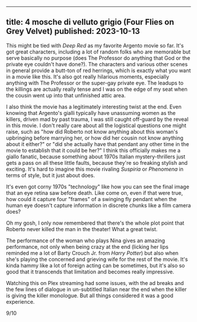 ----
title: 4 mosche di velluto grigio (Four Flies on Grey Velvet)
published: 2023-10-13
----

This might be tied with _Deep Red_ as my favorite Argento movie so far. It's got great characters, including a lot of random folks who are memorable but serve basically no purpose (does The Professor do anything that God or the private eye couldn't have done?). The characters and various other scenes in general provide a butt-ton of red herrings, which is exactly what you want in a movie like this. It's also got really hilarious moments, especially anything with The Professor or the super-gay private eye. The leadups to the killings are actually really tense and I was on the edge of my seat when the cousin went up into that unfinished attic area.

I also think the movie has a legitimately interesting twist at the end. Even knowing that Argento's gialli typically have unassuming women as the killers, driven mad by past trauma, I was still caught off-guard by the reveal in this movie. I don't really care about all the logistical questions one might raise, such as "how did Roberto not know anything about this woman's upbringing before marrying her, or how did her cousin not know anything about it either?" or "did she actually have that pendant any other time in the movie to establish that it could be her?" I think this officially makes me a giallo fanatic, because something about 1970s Italian mystery-thrillers just gets a pass on all these little faults, because they're so freaking stylish and exciting. It's hard to imagine this movie rivaling _Suspiria_ or _Phenomena_ in terms of style, but it just about does.

It's even got corny 1970s "technology" like how you can see the final image that an eye retina saw before death. Like come on, even if that were true, how could it capture four "frames" of a swinging fly pendant when the human eye doesn't capture information in discrete chunks like a film camera does?

Oh my gosh, I only now remembered that there's the whole plot point that Roberto never killed the man in the theater! What a great twist.

The performance of the woman who plays Nina gives an amazing performance, not only when being crazy at the end (licking her lips reminded me a lot of Barty Crouch Jr. from _Harry Potter_) but also when she's playing the concerned and grieving wife for the rest of the movie. It's kinda hammy like a lot of foreign acting can be sometimes, but it's also so good that it transcends that limitation and becomes really impressive.

Watching this on Plex streaming had some issues, with the ad breaks and the few lines of dialogue in un-subtitled Italian near the end when the killer is giving the killer monologue. But all things considered it was a good experience.

9/10

